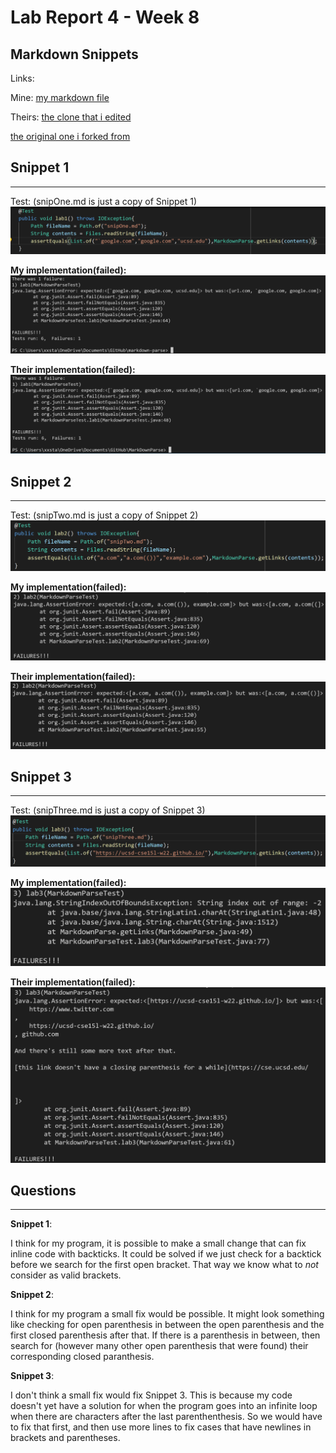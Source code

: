 # **Lab Report 4 - Week 8**
## **Markdown Snippets**
Links:

Mine: [my markdown file](https://github.com/ngngo0/markdown-parse)

Theirs: [the clone that  i edited](https://github.com/ngngo0/MarkDownParse/tree/b02f4e42520d09bf96756d7640ee144affbd6b76)

[the original one i forked from](https://github.com/ExtraExaByte/MarkDownParse)
## **Snippet 1**
----
Test: (snipOne.md is just a copy of Snippet 1) 
![Image](./Images4/L4p1.PNG)

**My implementation(failed):**
![Image](./Images4/L4p2.PNG)

**Their implementation(failed):**
![Image](./Images4/L4p3.PNG)

## **Snippet 2**
---
Test: (snipTwo.md is just a copy of Snippet 2) 
![Image](./Images4/L4p4.PNG)

**My implementation(failed):**
![Image](./Images4/L4p5.PNG)

**Their implementation(failed):**
![Image](./Images4/L4p6.PNG)

## **Snippet 3**
---
Test: (snipThree.md is just a copy of Snippet 3) 
![Image](./Images4/L4p7.PNG)

**My implementation(failed):**
![Image](./Images4/L4p8.PNG)

**Their implementation(failed):**
![Image](./Images4/L4p9.PNG)

## **Questions**
---
**Snippet 1**: 

I think for my program, it is possible to make a small change that can fix inline code with backticks. It could be solved if we just check for a backtick before we search for the first open bracket. That way we know what to *not* consider as valid brackets. 

**Snippet 2**: 

I think for my program a small fix would be possible. It might look something like checking for open parenthesis in between the open parenthesis and the first closed parenthesis after that. If there is a parenthesis in between, then search for (however many other open parenthesis that were found) their corresponding closed paranthesis.

**Snippet 3**:

 I don't think a small fix would fix Snippet 3. This is because my code doesn't yet have a solution for when the program goes into an infinite loop when there are characters after the last parenthenthesis. So we would have to fix that first, and then use more lines to fix cases that have newlines in brackets and parentheses.